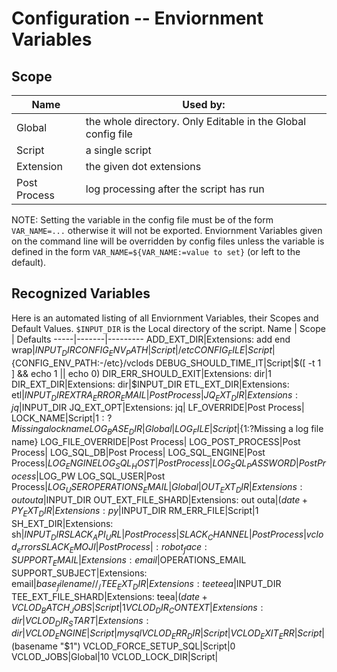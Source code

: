 # Configuration -- Enviornment Variables
## Scope
Name | Used by: 
-----|----------
Global | the whole directory. Only Editable in the Global config file
Script | a single script
Extension | the given dot extensions
Post Process | log processing after the script has run

NOTE: Setting the variable in the config file must be of the form `VAR_NAME=...` otherwise it will not be exported. Enviornment Variables given on the command line will be overridden by config files unless the variable is defined in the form `VAR_NAME=${VAR_NAME:=value to set}` (or left to the default). 

## Recognized Variables
Here is an automated listing of all Enviornment Variables, their Scopes and Default Values. `$INPUT_DIR` is the Local directory of the script.
Name | Scope | Defaults
-----|-------|---------
ADD_EXT_DIR|Extensions: add end wrap|$INPUT_DIR
CONFIG_ENV_PATH|Script|/etc
CONFIG_FILE|Script|${CONFIG_ENV_PATH:-/etc}/vclods
DEBUG_SHOULD_TIME_IT|Script|$([ -t 1 ] && echo 1 || echo 0)
DIR_ERR_SHOULD_EXIT|Extensions: dir|1
DIR_EXT_DIR|Extensions: dir|$INPUT_DIR
ETL_EXT_DIR|Extensions: etl|$INPUT_DIR
EXTRA_ERROR_EMAIL|Post Process|
JQ_EXT_DIR|Extensions: jq|$INPUT_DIR
JQ_EXT_OPT|Extensions: jq|
LF_OVERRIDE|Post Process|
LOCK_NAME|Script|${1:?Missing a lock name}
LOG_BASE_DIR|Global|
LOG_FILE|Script|${1:?Missing a log file name}
LOG_FILE_OVERRIDE|Post Process|
LOG_POST_PROCESS|Post Process|
LOG_SQL_DB|Post Process|
LOG_SQL_ENGINE|Post Process|$LOG_ENGINE
LOG_SQL_HOST|Post Process|
LOG_SQL_PASSWORD|Post Process|$LOG_PW
LOG_SQL_USER|Post Process|$LOG_USER
OPERATIONS_EMAIL|Global|
OUT_EXT_DIR|Extensions: out outa|$INPUT_DIR
OUT_EXT_FILE_SHARD|Extensions: out outa|$(date +%F)
PY_EXT_DIR|Extensions: py|$INPUT_DIR
RM_ERR_FILE|Script|1
SH_EXT_DIR|Extensions: sh|$INPUT_DIR
SLACK_API_URL|Post Process|
SLACK_CHANNEL|Post Process|vclod_errors
SLACK_EMOJI|Post Process|:robot_face:
SUPPORT_EMAIL|Extensions: email|$OPERATIONS_EMAIL
SUPPORT_SUBJECT|Extensions: email|${base_filename//_/ }
TEE_EXT_DIR|Extensions: tee teea|$INPUT_DIR
TEE_EXT_FILE_SHARD|Extensions: teea|$(date +%F)
VCLOD_BATCH_JOBS|Script|1
VCLOD_DIR_CONTEXT|Extensions: dir|
VCLOD_DIR_START|Extensions: dir|
VCLOD_ENGINE|Script|mysql
VCLOD_ERR_DIR|Script|
VCLOD_EXIT_ERR|Script|$(basename "$1")
VCLOD_FORCE_SETUP_SQL|Script|0
VCLOD_JOBS|Global|10
VCLOD_LOCK_DIR|Script|
